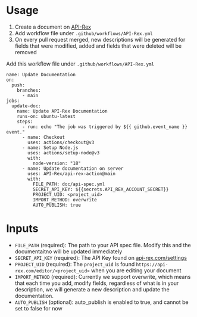 # Usage

1. Create a document on [API-Rex](api-rex.com)
2. Add workflow file under `.github/workflows/API-Rex.yml`
3. On every pull request merged, new descriptions will be generated for fields that were modified, added and fields that were deleted will be removed

Add this workflow file under `.github/workflows/API-Rex.yml`
```
name: Update Documentation
on:
  push:
    branches:
      - main
jobs:
  update-doc:
    name: Update API-Rex Documentation
    runs-on: ubuntu-latest
    steps:
      - run: echo "The job was triggered by ${{ github.event_name }} event."
      - name: Checkout
        uses: actions/checkout@v3
      - name: Setup Node.js
        uses: actions/setup-node@v3
        with:
          node-version: "18"
      - name: Update documentation on server
        uses: API-Rex/api-rex-action@main
        with:
          FILE_PATH: doc/api-spec.yml
          SECRET_API_KEY: ${{secrets.API_REX_ACCOUNT_SECRET}}
          PROJECT_UID: <project_uid>
          IMPORT_METHOD: overwrite
          AUTO_PUBLISH: true
```

# Inputs
- `FILE_PATH` (required): The path to your API spec file. Modify this and the documentaitno will be updated immediately
- `SECRET_API_KEY` (required): The API Key found on [api-rex.com/settings](api-rex.com/settings)
- `PROJECT_UID` (required): The `project_uid` is found  `https://api-rex.com/editor/<project_uid>` when you are editing your document
- `IMPORT_METHOD` (required): Currently we support overwrite, which means that each time you add, modify fields, regardless of what is in your description, we will generate a new description and update the documentation.
- `AUTO_PUBLISH` (optional): auto_publish is enabled to true, and cannot be set to false for now

